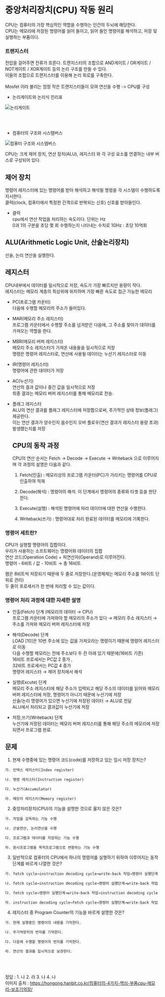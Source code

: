 
<h1> 중앙처리장치(CPU) 작동 원리 </h1>

CPU는 컴퓨터의 가장 핵심적인 역할을 수행하는 인간의 두뇌에 해당한다.<br>
CPU는 메모리에 저장된 명령어를 읽어 들이고, 읽어 들인 명령어를 해석하고, 저장 및 실행하는 부품이다.

<h3> 트랜지스터 </h3>

전압을 걸어주면 전류가 흐른다.
트랜지스터의 조합으로 AND게이트 / OR게이트 / NOT게이트 / XOR게이트 등의 논리 구조를 만들 수 있다.<br>
이들의 조합으로 트랜지스터를 이용해 논리 회로를 구축한다.<br><br>
Mosfet 이라 불리는 엄청 작은 트랜지스터들이 모여 연산을 수행 -> CPU를 구성
<br>
- 논리게이트와 논리식 진리표 

![논리게이트](https://github.com/hajaeryul/git-study/assets/113097210/c8fe8285-f269-4263-a396-975032bd6f4e)


<br><br>
- 컴퓨터의 구조와 시스템버스

![컴퓨터 구조와 시스템버스](https://github.com/hajaeryul/git-study/assets/113097210/cfcb8156-36ad-4d82-b17b-04b604710a96)

CPU는 크게 제어 장치, 연산 장치(ALU), 레지스터 와 각 구성 요소를 연결하는 내부 버스로 구성되어 있다.

<h2> 제어 장치 </h2>

명령어 레지스터에 있는 명령어를 받아 해석하고 해석될 명령을 각 시스템이 수행하도록 지시한다.<br>
클럭(clock, 컴퓨터에서 특정한 간격으로 반복되는 신호) 신호를 받아들인다.<br>
- 클럭<br>
  cpu에서 연산 작업을 처리하는 속도이다. 단위는 Hz <br>
  0과 1의 구분을 초당 몇 회 수행하는지 나타내는 수치로 1GHz : 초당 10억회

<h2> ALU(Arithmetic Logic Unit, 산술논리장치) </h2>
산술, 논리 연산을 실행한다.

<h2> 레지스터 </h2>

CPU내부에서 데이터를 일시적으로 저장, 속도가 가장 빠르지만 용량이 작다.<br>
레지스터는 메모리 계층의 최상위에 위치하며 가장 빠른 속도로 접근 가능한 메모리

- PC(프로그램 카운터)<br>
  다음에 수행할 메모리의 주소가 들어있다.

- MAR(메모리 주소 레지스터)<br>
  프로그램 카운터에서 수행할 주소를 넘겨받은 다음에, 그 주소를 찾아가 데이터를 가져오는 역할을 한다.

- MBR(메모리 버퍼 레지스터)<br>
  메모리 주소 레지스터가 가져온 내용들을 일시적으로 저장 <br>
  명령은 명령어 레지스터로, 연산에 사용될 데이터는 누산기 레지스터로 이동

- IR(명령어 레지스터)<br>
  명령어에 관한 데이터가 저장

- AC(누산기)<br>
  연산의 결과 값이나 중간 값을 일시적으로 저장 <br>
  최종 결과는 메모리 버퍼 레지스터를 통해 메모리로 전송.

- 플래그 레지스터<br>
  ALU의 연산 결과를 플래그 레지스터에 저장함으로써, 추가적인 상태 정보(플래그) 제공한다.<br>
  이는 연산 결과가 양수인지 음수인지 오버 플로우(연산 결과가 레지스터 용량 초과) 발생했는지를 저장

  <h2> CPU의 동작 과정 </h2>

  CPU의 연산 순서는 Fetch -> Decode -> Execute -> Writeback 으로 이루어지며 각 과정의 설명은 다음과 같다.

  1. Fetch(인출) : 메모리상의 프로그램 카운터(PC)가 가리키는 명령어를 CPU로 인출하여 적재

  2. Decode(해석) : 명령어의 해석. 이 단계에서 명령어의 종류와 타겟 등을 판단한다.

  3. Execute(실행) : 해석된 명령어에 따라 데이터에 대한 연산을 수행한다.

  4. Writeback(쓰기) : 명령어대로 처리 완료된 데이터를 메모리에 기록한다.

<h3> 명령어 세트란? </h3>
CPU가 실행할 명령어의 집합이다.<br>
우리가 사용하는 소프트웨어는 명령어와 데이터의 집합<br>
연산 코드(Operation Code) + 피연산자(Operand)로 이루어진다.<br>
명령어 - 6비트 / 값 - 10비트 → 총 16비트<br>

램은 8비트씩 저장되기 때문에 두 줄로 저장한다.(운영체제는 메모리 주소를 1바이트 단위로 관리)<br>
두 줄이 프로세서가 한 번에 처리할 수 있는 값이다.


<h3> 명령어 처리 과정에 대한 자세한 설명 </h3>

  - 인출(Fetch)  단계 (메모리의 데이터 → CPU)<br>
    프로그램 카운터에 가져와야 할 메모리의 주소가 있다 → 메모리 주소 레지스터 → 주소를 가져와 메모리 버퍼 레지스터에 저장
    
  - 해석(Decode) 단계<br>
    LOAD [10]은 10번 주소에 있는 값을 가져오라는 명령이기 때문에 명령어 레지스터로 이동<br>
    다음 수행할 메모리는 전에 주소보다 두 칸 아래 있기 때문에(16비트 기준)<br>
    16비트 프로세서는 PC값 2 증가 , <br>
    32비트 프로세서는 PC값 4 증가  <br>
    명령어 레지스터 → 제어 장치에서 해석
    
  - 실행(Excute) 단계<br>
    메모리 주소 레지스터에 해당 주소가 입력되고 해당 주소의 데이터를 읽어와 메모리 버퍼 레지스터에 저장, 명령어가 아니기 때문에 누산기에 저장<br>
    산술/논리 명령어가 있으면 누산기에 저장된 데이터 → ALU로 전달<br>
    ALU에서 처리되고 결과값이 누산기에 저장<br>
    
  - 저장,쓰기(Writeback) 단계<br>
    누산기에 저장된 데이터는 메모리 버퍼 레지스터를 통해 해당 주소의 메모리에 저장되면서 프로그램 완료.

<h2> 문제 </h2>

  1. 현재 수행중에 있는 명령어 코드(code)를 저장하고 있는 임시 저장 장치는?
    
    가. 인덱스 레지스터(Index register)
    
    나. 명령 레지스터(Instruction register)
    
    다. 누산기(Accumulator)
    
    라. 메모리 레지스터(Memory register)
    
  2. 중앙처리장치(CPU)의 기능을 설명한 것으로 옳지 않은 것은?
    
    가. 작업을 감독하는 기능 수행
    
    나. 산술연산, 논리연산을 수행
    
    다. 프로그램과 데이터를 저장하는 기능 수행
    
    라. 원시프로그램을 목적프로그램으로 변환하는 기능 수행
    
  3. 일반적으로 컴퓨터의 CPU에서 하나의 명령어를 실행하기 위하여 이루어지는 동작 단계를 바르게 나열한 것은?
    
    가. fetch cycle→instruction decoding cycle→write-back 작업→명령어 실행단계
    
    나. fetch cycle→instruction decoding cycle→명령어 실행단계→write-back 작업
    
    다. fetch cycle→명령어 실행단계→write-back 작업→instruction decoding cycle
    
    라. instruction decoding cycle→fetch cycle→명령어 실행단계→write-back 작업
    
  4. 레지스터 중 Program Counter의 기능을 바르게 설명한 것은?
    
    가. 현재 실행중인 명령어의 내용을 기억한다.
    
    나. 주기억장치의 번지를 기억한다.
    
    다. 다음에 수행할 명령어의 번지를 기억한다.
    
    라. 연산의 결과를 일시적으로 보관한다.



<br><br><br>
정답 : 1. 나 2. 라 3. 나 4. 나
<br>
이미지 출처 : https://hongong.hanbit.co.kr/컴퓨터의-4가지-핵심-부품cpu-메모리-보조기억장/


